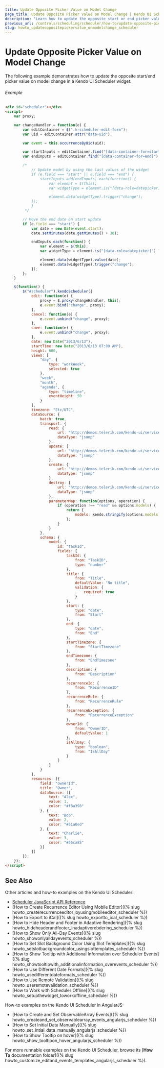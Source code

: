 ```yaml
---
title: Update Opposite Picker Value on Model Change
page_title: Update Opposite Picker Value on Model Change | Kendo UI Scheduler
description: "Learn how to update the opposite start or end picker value on model change in the Kendo UI Scheduler."
previous_url: /controls/scheduling/scheduler/how-to/update-opposite-picker-value
slug: howto_updateoppositepickervalue_onmodelchange_scheduler
---
```


# Update Opposite Picker Value on Model Change

The following example demonstrates how to update the opposite start/end picker value on model change in a Kendo UI Scheduler widget.

###### Example

```html
<div id="scheduler"></div>
<script>
    var proxy;

    var changeHandler = function(e) {
        var editContainer = $(".k-scheduler-edit-form");
        var uid = editContainer.attr("data-uid");

        var event = this.occurrenceByUid(uid);

        var startInputs = editContainer.find("[data-container-for=start]").find("input");
        var endInputs = editContainer.find("[data-container-for=end]").find("input");

        /*
			// Update model by using the last values of the widget
			if (e.field === "start" || e.field === "end") {
				startInputs.add(endInputs).each(function() {
					var element = $(this);
					var widgetType = element.is("[data-role=datepicker]") ? "kendoDatePicker" : "kendoDateTimePicker";

					element.data(widgetType).trigger("change");
			});
			}
		 */

        // Move the end date on start update
        if (e.field === "start") {
            var date = new Date(event.start);
            date.setMinutes(date.getMinutes() + 30);

            endInputs.each(function() {
                var element = $(this);
                var widgetType = element.is("[data-role=datepicker]") ? "kendoDatePicker" : "kendoDateTimePicker";

                element.data(widgetType).value(date);
                element.data(widgetType).trigger("change");
            });
        };
    }

    $(function() {
        $("#scheduler").kendoScheduler({
            edit: function(e) {
                proxy = $.proxy(changeHandler, this);
                e.event.bind("change", proxy);
            },
            cancel: function(e) {
                e.event.unbind("change", proxy);
            },
            save: function(e) {
                e.event.unbind("change", proxy);
            },
            date: new Date("2013/6/13"),
            startTime: new Date("2013/6/13 07:00 AM"),
            height: 600,
            views: [
                "day", {
                    type: "workWeek",
                    selected: true
                },
                "week",
                "month",
                "agenda", {
                    type: "timeline",
                    eventHeight: 50
                }
            ],
            timezone: "Etc/UTC",
            dataSource: {
                batch: true,
                transport: {
                    read: {
                        url: "http://demos.telerik.com/kendo-ui/service/tasks",
                        dataType: "jsonp"
                    },
                    update: {
                        url: "http://demos.telerik.com/kendo-ui/service/tasks/update",
                        dataType: "jsonp"
                    },
                    create: {
                        url: "http://demos.telerik.com/kendo-ui/service/tasks/create",
                        dataType: "jsonp"
                    },
                    destroy: {
                        url: "http://demos.telerik.com/kendo-ui/service/tasks/destroy",
                        dataType: "jsonp"
                    },
                    parameterMap: function(options, operation) {
                        if (operation !== "read" && options.models) {
                            return {
                                models: kendo.stringify(options.models)
                            };
                        }
                    }
                },
                schema: {
                    model: {
                        id: "taskId",
                        fields: {
                            taskId: {
                                from: "TaskID",
                                type: "number"
                            },
                            title: {
                                from: "Title",
                                defaultValue: "No title",
                                validation: {
                                    required: true
                                }
                            },
                            start: {
                                type: "date",
                                from: "Start"
                            },
                            end: {
                                type: "date",
                                from: "End"
                            },
                            startTimezone: {
                                from: "StartTimezone"
                            },
                            endTimezone: {
                                from: "EndTimezone"
                            },
                            description: {
                                from: "Description"
                            },
                            recurrenceId: {
                                from: "RecurrenceID"
                            },
                            recurrenceRule: {
                                from: "RecurrenceRule"
                            },
                            recurrenceException: {
                                from: "RecurrenceException"
                            },
                            ownerId: {
                                from: "OwnerID",
                                defaultValue: 1
                            },
                            isAllDay: {
                                type: "boolean",
                                from: "IsAllDay"
                            }
                        }
                    }
                }
            },
            resources: [{
                field: "ownerId",
                title: "Owner",
                dataSource: [{
                    text: "Alex",
                    value: 1,
                    color: "#f8a398"
                }, {
                    text: "Bob",
                    value: 2,
                    color: "#51a0ed"
                }, {
                    text: "Charlie",
                    value: 3,
                    color: "#56ca85"
                }]
            }]
        });
    });
</script>
```

## See Also

Other articles and how-to examples on the Kendo UI Scheduler:

* [Scheduler JavaScript API Reference](/api/javascript/ui/scheduler)
* [How to Create Recurrence Editor Using Mobile Editor]({% slug howto_createrecurrenceeditor_byusingmobileeditor_scheduler %})
* [How to Export to iCal]({% slug howto_exportto_ical_scheduler %})
* [How to Hide Header and Footer in Adaptive Rendering]({% slug howto_hideheaderandfooter_inadaptiverebdering_scheduler %})
* [How to Show Only All-Day Events]({% slug howto_showonlyalldayevents_scheduler %})
* [How to Set Slot Background Color Using Slot Templates]({% slug howto_setslotbackgroundcolor_usingslottemplates_scheduler %})
* [How to Show Tooltip with Additional Information over Scheduler Events]({% slug howto_showtooltipwith_additionalinformation_overevents_scheduler %})
* [How to Use Different Date Formats]({% slug howto_usedifferentdateformats_scheduler %})
* [How to Use Remote Validation]({% slug howto_useremotevalidation_scheduler %})
* [How to Work with Scheduler Offline]({% slug howto_setupthewidget_toworkoffline_scheduler %})

How-to examples on the Kendo UI Scheduler in AngularJS:

* [How to Create and Set ObservableArray Events]({% slug howto_createand_set_observablearray_events_angularjs_scheduler %})
* [How to Set Initial Data Manually]({% slug howto_set_intial_data_manually_angularjs_scheduler %})
* [How to Show Тooltip on hover]({% slug howto_show_tooltipon_hover_angularjs_scheduler %})

For more runnable examples on the Kendo UI Scheduler, browse its [**How To** documentation folder]({% slug howto_customize_editand_events_templates_angularjs_scheduler %}).
